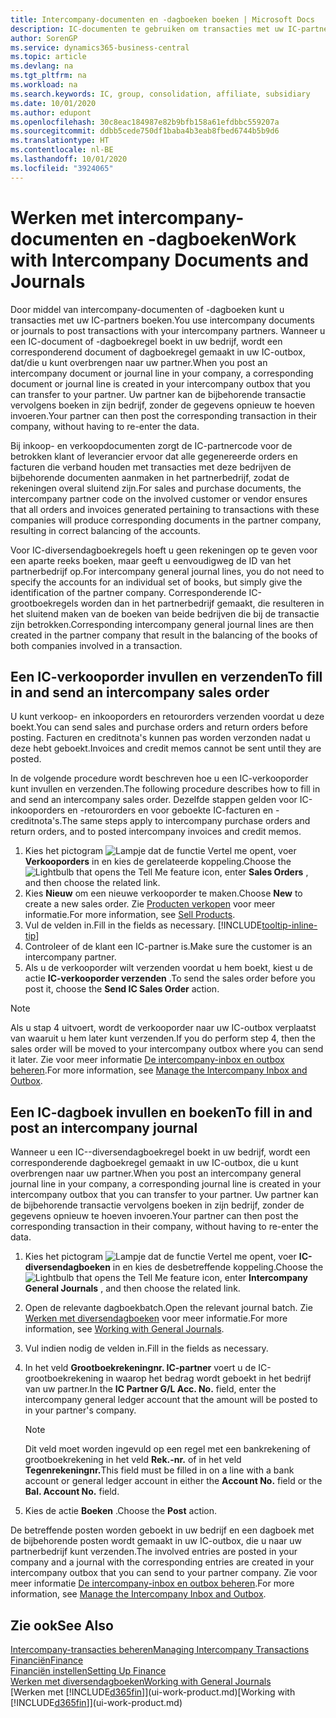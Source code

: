 ```yaml
---
title: Intercompany-documenten en -dagboeken boeken | Microsoft Docs
description: IC-documenten te gebruiken om transacties met uw IC-partners te boeken.
author: SorenGP
ms.service: dynamics365-business-central
ms.topic: article
ms.devlang: na
ms.tgt_pltfrm: na
ms.workload: na
ms.search.keywords: IC, group, consolidation, affiliate, subsidiary
ms.date: 10/01/2020
ms.author: edupont
ms.openlocfilehash: 30c8eac184987e82b9bfb158a61efdbbc559207a
ms.sourcegitcommit: ddbb5cede750df1baba4b3eab8fbed6744b5b9d6
ms.translationtype: HT
ms.contentlocale: nl-BE
ms.lasthandoff: 10/01/2020
ms.locfileid: "3924065"
---
```

# <a name="work-with-intercompany-documents-and-journals"></a><span data-ttu-id="fd0dc-103">Werken met intercompany-documenten en -dagboeken</span><span class="sxs-lookup"><span data-stu-id="fd0dc-103">Work with Intercompany Documents and Journals</span></span>
<span data-ttu-id="fd0dc-104">Door middel van intercompany-documenten of -dagboeken kunt u transacties met uw IC-partners boeken.</span><span class="sxs-lookup"><span data-stu-id="fd0dc-104">You use intercompany documents or journals to post transactions with your intercompany partners.</span></span> <span data-ttu-id="fd0dc-105">Wanneer u een IC-document of -dagboekregel boekt in uw bedrijf, wordt een corresponderend document of dagboekregel gemaakt in uw IC-outbox, dat/die u kunt overbrengen naar uw partner.</span><span class="sxs-lookup"><span data-stu-id="fd0dc-105">When you post an intercompany document or journal line in your company, a corresponding document or journal line is created in your intercompany outbox that you can transfer to your partner.</span></span> <span data-ttu-id="fd0dc-106">Uw partner kan de bijbehorende transactie vervolgens boeken in zijn bedrijf, zonder de gegevens opnieuw te hoeven invoeren.</span><span class="sxs-lookup"><span data-stu-id="fd0dc-106">Your partner can then post the corresponding transaction in their company, without having to re-enter the data.</span></span>

<span data-ttu-id="fd0dc-107">Bij inkoop- en verkoopdocumenten zorgt de IC-partnercode voor de betrokken klant of leverancier ervoor dat alle gegenereerde orders en facturen die verband houden met transacties met deze bedrijven de bijbehorende documenten aanmaken in het partnerbedrijf, zodat de rekeningen overal sluitend zijn.</span><span class="sxs-lookup"><span data-stu-id="fd0dc-107">For sales and purchase documents, the intercompany partner code on the involved customer or vendor ensures that all orders and invoices generated pertaining to transactions with these companies will produce corresponding documents in the partner company, resulting in correct balancing of the accounts.</span></span>

<span data-ttu-id="fd0dc-108">Voor IC-diversendagboekregels hoeft u geen rekeningen op te geven voor een aparte reeks boeken, maar geeft u eenvoudigweg de ID van het partnerbedrijf op.</span><span class="sxs-lookup"><span data-stu-id="fd0dc-108">For intercompany general journal lines, you do not need to specify the accounts for an individual set of books, but simply give the identification of the partner company.</span></span> <span data-ttu-id="fd0dc-109">Corresponderende IC-grootboekregels worden dan in het partnerbedrijf gemaakt, die resulteren in het sluitend maken van de boeken van beide bedrijven die bij de transactie zijn betrokken.</span><span class="sxs-lookup"><span data-stu-id="fd0dc-109">Corresponding intercompany general journal lines are then created in the partner company that result in the balancing of the books of both companies involved in a transaction.</span></span>

## <a name="to-fill-in-and-send-an-intercompany-sales-order"></a><span data-ttu-id="fd0dc-110">Een IC-verkooporder invullen en verzenden</span><span class="sxs-lookup"><span data-stu-id="fd0dc-110">To fill in and send an intercompany sales order</span></span>
<span data-ttu-id="fd0dc-111">U kunt verkoop- en inkooporders en retourorders verzenden voordat u deze boekt.</span><span class="sxs-lookup"><span data-stu-id="fd0dc-111">You can send sales and purchase orders and return orders before posting.</span></span> <span data-ttu-id="fd0dc-112">Facturen en creditnota's kunnen pas worden verzonden nadat u deze hebt geboekt.</span><span class="sxs-lookup"><span data-stu-id="fd0dc-112">Invoices and credit memos cannot be sent until they are posted.</span></span>

<span data-ttu-id="fd0dc-113">In de volgende procedure wordt beschreven hoe u een IC-verkooporder kunt invullen en verzenden.</span><span class="sxs-lookup"><span data-stu-id="fd0dc-113">The following procedure describes how to fill in and send an intercompany sales order.</span></span> <span data-ttu-id="fd0dc-114">Dezelfde stappen gelden voor IC-inkooporders en -retourorders en voor geboekte IC-facturen en -creditnota's.</span><span class="sxs-lookup"><span data-stu-id="fd0dc-114">The same steps apply to intercompany purchase orders and return orders, and to posted intercompany invoices and credit memos.</span></span>  

1. <span data-ttu-id="fd0dc-115">Kies het pictogram ![Lampje dat de functie Vertel me opent](media/ui-search/search_small.png "Vertel me wat u wilt doen"), voer **Verkooporders** in en kies de gerelateerde koppeling.</span><span class="sxs-lookup"><span data-stu-id="fd0dc-115">Choose the ![Lightbulb that opens the Tell Me feature](media/ui-search/search_small.png "Tell me what you want to do") icon, enter **Sales Orders** , and then choose the related link.</span></span>  
2. <span data-ttu-id="fd0dc-116">Kies **Nieuw** om een nieuwe verkooporder te maken.</span><span class="sxs-lookup"><span data-stu-id="fd0dc-116">Choose **New** to create a new sales order.</span></span> <span data-ttu-id="fd0dc-117">Zie [Producten verkopen](sales-how-sell-products.md) voor meer informatie.</span><span class="sxs-lookup"><span data-stu-id="fd0dc-117">For more information, see [Sell Products](sales-how-sell-products.md).</span></span>  
3. <span data-ttu-id="fd0dc-118">Vul de velden in.</span><span class="sxs-lookup"><span data-stu-id="fd0dc-118">Fill in the fields as necessary.</span></span> [!INCLUDE[tooltip-inline-tip](includes/tooltip-inline-tip_md.md)]
4. <span data-ttu-id="fd0dc-119">Controleer of de klant een IC-partner is.</span><span class="sxs-lookup"><span data-stu-id="fd0dc-119">Make sure the customer is an intercompany partner.</span></span>
5. <span data-ttu-id="fd0dc-120">Als u de verkooporder wilt verzenden voordat u hem boekt, kiest u de actie **IC-verkooporder verzenden** .</span><span class="sxs-lookup"><span data-stu-id="fd0dc-120">To send the sales order before you post it, choose the **Send IC Sales Order** action.</span></span>

> [!NOTE]
> <span data-ttu-id="fd0dc-121">Als u stap 4 uitvoert, wordt de verkooporder naar uw IC-outbox verplaatst van waaruit u hem later kunt verzenden.</span><span class="sxs-lookup"><span data-stu-id="fd0dc-121">If you do perform step 4, then the sales order will be moved to your intercompany outbox where you can send it later.</span></span> <span data-ttu-id="fd0dc-122">Zie voor meer informatie [De intercompany-inbox en outbox beheren](intercompany-how-manage-intercompany-inbox.md).</span><span class="sxs-lookup"><span data-stu-id="fd0dc-122">For more information, see [Manage the Intercompany Inbox and Outbox](intercompany-how-manage-intercompany-inbox.md).</span></span>

## <a name="to-fill-in-and-post-an-intercompany-journal"></a><span data-ttu-id="fd0dc-123">Een IC-dagboek invullen en boeken</span><span class="sxs-lookup"><span data-stu-id="fd0dc-123">To fill in and post an intercompany journal</span></span>
<span data-ttu-id="fd0dc-124">Wanneer u een IC--diversendagboekregel boekt in uw bedrijf, wordt een corresponderende dagboekregel gemaakt in uw IC-outbox, die u kunt overbrengen naar uw partner.</span><span class="sxs-lookup"><span data-stu-id="fd0dc-124">When you post an intercompany general journal line in your company, a corresponding journal line is created in your intercompany outbox that you can transfer to your partner.</span></span> <span data-ttu-id="fd0dc-125">Uw partner kan de bijbehorende transactie vervolgens boeken in zijn bedrijf, zonder de gegevens opnieuw te hoeven invoeren.</span><span class="sxs-lookup"><span data-stu-id="fd0dc-125">Your partner can then post the corresponding transaction in their company, without having to re-enter the data.</span></span>

1. <span data-ttu-id="fd0dc-126">Kies het pictogram ![Lampje dat de functie Vertel me opent](media/ui-search/search_small.png "Vertel me wat u wilt doen"), voer **IC-diversendagboeken** in en kies de desbetreffende koppeling.</span><span class="sxs-lookup"><span data-stu-id="fd0dc-126">Choose the ![Lightbulb that opens the Tell Me feature](media/ui-search/search_small.png "Tell me what you want to do") icon, enter **Intercompany General Journals** , and then choose the related link.</span></span>  
2. <span data-ttu-id="fd0dc-127">Open de relevante dagboekbatch.</span><span class="sxs-lookup"><span data-stu-id="fd0dc-127">Open the relevant journal batch.</span></span> <span data-ttu-id="fd0dc-128">Zie [Werken met diversendagboeken](ui-work-general-journals.md) voor meer informatie.</span><span class="sxs-lookup"><span data-stu-id="fd0dc-128">For more information, see [Working with General Journals](ui-work-general-journals.md).</span></span>
3. <span data-ttu-id="fd0dc-129">Vul indien nodig de velden in.</span><span class="sxs-lookup"><span data-stu-id="fd0dc-129">Fill in the fields as necessary.</span></span>
4. <span data-ttu-id="fd0dc-130">In het veld **Grootboekrekeningnr. IC-partner** voert u de IC-grootboekrekening in waarop het bedrag wordt geboekt in het bedrijf van uw partner.</span><span class="sxs-lookup"><span data-stu-id="fd0dc-130">In the **IC Partner G/L Acc. No.** field, enter the intercompany general ledger account that the amount will be posted to in your partner's company.</span></span>

    > [!NOTE]
    > <span data-ttu-id="fd0dc-131">Dit veld moet worden ingevuld op een regel met een bankrekening of grootboekrekening in het veld **Rek.-nr.** of in het veld **Tegenrekeningnr.**</span><span class="sxs-lookup"><span data-stu-id="fd0dc-131">This field must be filled in on a line with a bank account or general ledger account in either the **Account No.** field or the **Bal. Account No.** field.</span></span>  
5. <span data-ttu-id="fd0dc-132">Kies de actie **Boeken** .</span><span class="sxs-lookup"><span data-stu-id="fd0dc-132">Choose the **Post** action.</span></span>

<span data-ttu-id="fd0dc-133">De betreffende posten worden geboekt in uw bedrijf en een dagboek met de bijbehorende posten wordt gemaakt in uw IC-outbox, die u naar uw partnerbedrijf kunt verzenden.</span><span class="sxs-lookup"><span data-stu-id="fd0dc-133">The involved entries are posted in your company and a journal with the corresponding entries are created in your intercompany outbox that you can send to your partner company.</span></span> <span data-ttu-id="fd0dc-134">Zie voor meer informatie [De intercompany-inbox en outbox beheren](intercompany-how-manage-intercompany-inbox.md).</span><span class="sxs-lookup"><span data-stu-id="fd0dc-134">For more information, see [Manage the Intercompany Inbox and Outbox](intercompany-how-manage-intercompany-inbox.md).</span></span>

## <a name="see-also"></a><span data-ttu-id="fd0dc-135">Zie ook</span><span class="sxs-lookup"><span data-stu-id="fd0dc-135">See Also</span></span>
[<span data-ttu-id="fd0dc-136">Intercompany-transacties beheren</span><span class="sxs-lookup"><span data-stu-id="fd0dc-136">Managing Intercompany Transactions</span></span>](intercompany-manage.md)  
[<span data-ttu-id="fd0dc-137">Financiën</span><span class="sxs-lookup"><span data-stu-id="fd0dc-137">Finance</span></span>](finance.md)  
[<span data-ttu-id="fd0dc-138">Financiën instellen</span><span class="sxs-lookup"><span data-stu-id="fd0dc-138">Setting Up Finance</span></span>](finance-setup-finance.md)  
[<span data-ttu-id="fd0dc-139">Werken met diversendagboeken</span><span class="sxs-lookup"><span data-stu-id="fd0dc-139">Working with General Journals</span></span>](ui-work-general-journals.md)  
<span data-ttu-id="fd0dc-140">[Werken met [!INCLUDE[d365fin](includes/d365fin_md.md)]](ui-work-product.md)</span><span class="sxs-lookup"><span data-stu-id="fd0dc-140">[Working with [!INCLUDE[d365fin](includes/d365fin_md.md)]](ui-work-product.md)</span></span>
